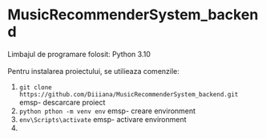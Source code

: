 # MusicRecommenderSystem_backend


Limbajul de programare folosit: Python 3.10 <br />
<br />
Pentru instalarea proiectului, se utilieaza comenzile:

1. ```git clone https://github.com/Diiiana/MusicRecommenderSystem_backend.git```      emsp- descarcare proiect
2. ```python pthon -m venv env```                                                     emsp- creare environment
3. ```env\Scripts\activate```                                                         emsp- activare environment
4. 

